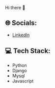  Hi there 👋
  ## 🌐 Socials:
- [LinkedIn](https://www.linkedin.com/in/shahab-bozorgi/)

## 💻 Tech Stack:
- Python
- Django
- Mysql
- Javascript
  
<!---
## 📊 GitHub Stats:
![Your GitHub Stats](https://github-readme-stats.vercel.app/api?username=shahab-bozorgi&show_icons=true&theme=radical)


shahab-bozorgi/shahab-bozorgi is a ✨ special ✨ repository because its `README.md` (this file) appears on your GitHub profile.
You can click the Preview link to take a look at your changes.
--->
